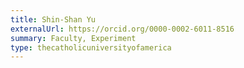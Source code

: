 ```yaml
---
title: Shin-Shan Yu
externalUrl: https://orcid.org/0000-0002-6011-8516
summary: Faculty, Experiment
type: thecatholicuniversityofamerica
---
```

